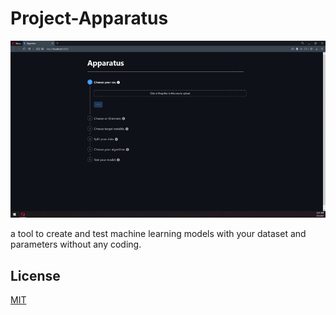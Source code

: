 # Project-Apparatus


![alt text](https://github.com/ddenizakpinar/project-apparatus/blob/main/app/src/assets/example.gif)

a tool to create and test machine learning models with your dataset and parameters without any coding.

## License
[MIT](https://choosealicense.com/licenses/mit/)
